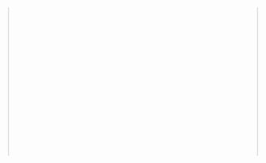 <div style="width: 100%; height: 300px; position: relative; overflow: hidden;" width="100%">
  <img src="https://user-images.githubusercontent.com/74038190/225813708-98b745f2-7d22-48cf-9150-083f1b00d6c9.gif" style="width: 100%; height: 500px; position: absolute; top: 50%; left: 50%; transform: translate(-50%, -50%);" />
</div>
